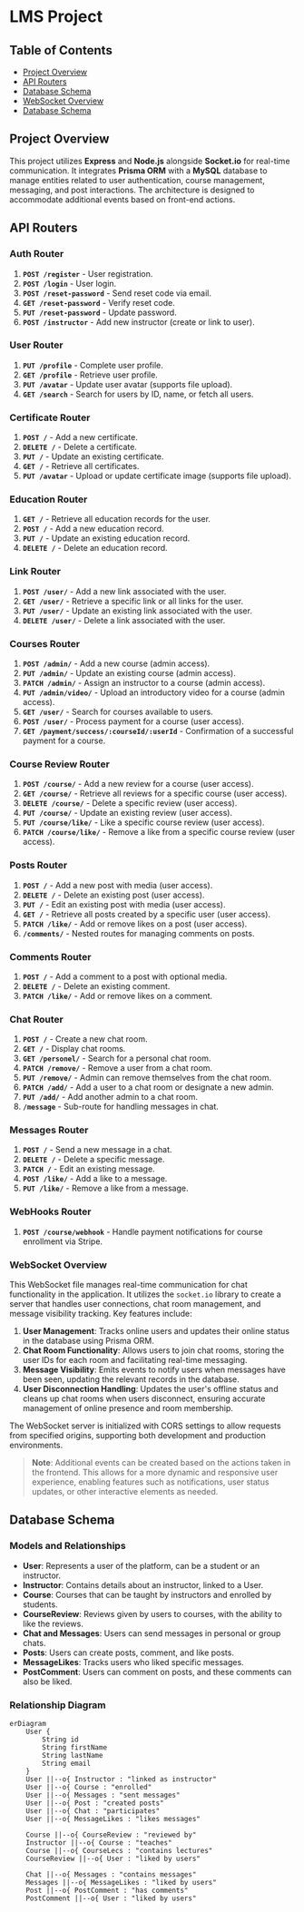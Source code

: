 # LMS Project

## Table of Contents

- [Project Overview](#project-overview)
- [API Routers](#api-routers)
- [Database Schema](#database-schema)
- [WebSocket Overview](#websocket-overview)
- [Database Schema](#models-and-relationships)

## Project Overview

This project utilizes **Express** and **Node.js** alongside **Socket.io** for real-time communication. It integrates **Prisma ORM** with a **MySQL** database to manage entities related to user authentication, course management, messaging, and post interactions. The architecture is designed to accommodate additional events based on front-end actions.

## API Routers

### Auth Router

1. **`POST /register`** - User registration.
2. **`POST /login`** - User login.
3. **`POST /reset-password`** - Send reset code via email.
4. **`GET /reset-password`** - Verify reset code.
5. **`PUT /reset-password`** - Update password.
6. **`POST /instructor`** - Add new instructor (create or link to user).

### User Router

1. **`PUT /profile`** - Complete user profile.
2. **`GET /profile`** - Retrieve user profile.
3. **`PUT /avatar`** - Update user avatar (supports file upload).
4. **`GET /search`** - Search for users by ID, name, or fetch all users.

### Certificate Router

1. **`POST /`** - Add a new certificate.
2. **`DELETE /`** - Delete a certificate.
3. **`PUT /`** - Update an existing certificate.
4. **`GET /`** - Retrieve all certificates.
5. **`PUT /avatar`** - Upload or update certificate image (supports file upload).

### Education Router

1. **`GET /`** - Retrieve all education records for the user.
2. **`POST /`** - Add a new education record.
3. **`PUT /`** - Update an existing education record.
4. **`DELETE /`** - Delete an education record.

### Link Router

1. **`POST /user/`** - Add a new link associated with the user.
2. **`GET /user/`** - Retrieve a specific link or all links for the user.
3. **`PUT /user/`** - Update an existing link associated with the user.
4. **`DELETE /user/`** - Delete a link associated with the user.

### Courses Router

1. **`POST /admin/`** - Add a new course (admin access).
2. **`PUT /admin/`** - Update an existing course (admin access).
3. **`PATCH /admin/`** - Assign an instructor to a course (admin access).
4. **`PUT /admin/video/`** - Upload an introductory video for a course (admin access).
5. **`GET /user/`** - Search for courses available to users.
6. **`POST /user/`** - Process payment for a course (user access).
7. **`GET /payment/success/:courseId/:userId`** - Confirmation of a successful payment for a course.

### Course Review Router

1. **`POST /course/`** - Add a new review for a course (user access).
2. **`GET /course/`** - Retrieve all reviews for a specific course (user access).
3. **`DELETE /course/`** - Delete a specific review (user access).
4. **`PUT /course/`** - Update an existing review (user access).
5. **`PUT /course/like/`** - Like a specific course review (user access).
6. **`PATCH /course/like/`** - Remove a like from a specific course review (user access).

### Posts Router

1. **`POST /`** - Add a new post with media (user access).
2. **`DELETE /`** - Delete an existing post (user access).
3. **`PUT /`** - Edit an existing post with media (user access).
4. **`GET /`** - Retrieve all posts created by a specific user (user access).
5. **`PATCH /like/`** - Add or remove likes on a post (user access).
6. **`/comments/`** - Nested routes for managing comments on posts.

### Comments Router

1. **`POST /`** - Add a comment to a post with optional media.
2. **`DELETE /`** - Delete an existing comment.
3. **`PATCH /like/`** - Add or remove likes on a comment.

### Chat Router

1. **`POST /`** - Create a new chat room.
2. **`GET /`** - Display chat rooms.
3. **`GET /personel/`** - Search for a personal chat room.
4. **`PATCH /remove/`** - Remove a user from a chat room.
5. **`PUT /remove/`** - Admin can remove themselves from the chat room.
6. **`PATCH /add/`** - Add a user to a chat room or designate a new admin.
7. **`PUT /add/`** - Add another admin to a chat room.
8. **`/message`** - Sub-route for handling messages in chat.

### Messages Router

1. **`POST /`** - Send a new message in a chat.
2. **`DELETE /`** - Delete a specific message.
3. **`PATCH /`** - Edit an existing message.
4. **`POST /like/`** - Add a like to a message.
5. **`PUT /like/`** - Remove a like from a message.

### WebHooks Router

1. **`POST /course/webhook`** - Handle payment notifications for course enrollment via Stripe.

### WebSocket Overview

This WebSocket file manages real-time communication for chat functionality in the application. It utilizes the `socket.io` library to create a server that handles user connections, chat room management, and message visibility tracking. Key features include:

1. **User Management**: Tracks online users and updates their online status in the database using Prisma ORM.
2. **Chat Room Functionality**: Allows users to join chat rooms, storing the user IDs for each room and facilitating real-time messaging.
3. **Message Visibility**: Emits events to notify users when messages have been seen, updating the relevant records in the database.
4. **User Disconnection Handling**: Updates the user's offline status and cleans up chat rooms when users disconnect, ensuring accurate management of online presence and room membership.

The WebSocket server is initialized with CORS settings to allow requests from specified origins, supporting both development and production environments.

> **Note**: Additional events can be created based on the actions taken in the frontend. This allows for a more dynamic and responsive user experience, enabling features such as notifications, user status updates, or other interactive elements as needed.

## Database Schema

### Models and Relationships
- **User**: Represents a user of the platform, can be a student or an instructor.
- **Instructor**: Contains details about an instructor, linked to a User.
- **Course**: Courses that can be taught by instructors and enrolled by students.
- **CourseReview**: Reviews given by users to courses, with the ability to like the reviews.
- **Chat and Messages**: Users can send messages in personal or group chats.
- **Posts**: Users can create posts, comment, and like posts.
- **MessageLikes**: Tracks users who liked specific messages.
- **PostComment**: Users can comment on posts, and these comments can also be liked.

### Relationship Diagram
```mermaid
erDiagram
    User {
        String id
        String firstName
        String lastName
        String email
    }
    User ||--o{ Instructor : "linked as instructor"
    User ||--o{ Course : "enrolled"
    User ||--o{ Messages : "sent messages"
    User ||--o{ Post : "created posts"
    User ||--o{ Chat : "participates"
    User ||--o{ MessageLikes : "likes messages"
    
    Course ||--o{ CourseReview : "reviewed by"
    Instructor ||--o{ Course : "teaches"
    Course ||--o{ CourseLecs : "contains lectures"
    CourseReview ||--o{ User : "liked by users"
    
    Chat ||--o{ Messages : "contains messages"
    Messages ||--o{ MessageLikes : "liked by users"
    Post ||--o{ PostComment : "has comments"
    PostComment ||--o{ User : "liked by users"
